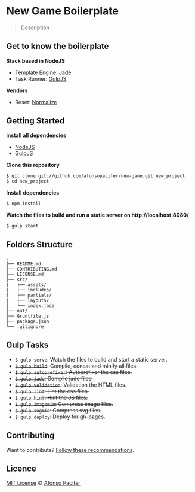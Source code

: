 # New Game Boilerplate
> Description

## Get to know the boilerplate

**Stack based in NodeJS**
- Template Engine: [Jade](http://jade-lang.com/)
- Task Runner: [GulpJS](http://gulpjs.com/)

**Vendors**
- Reset: [Normalize](https://necolas.github.io/normalize.css/)

## Getting Started

**install all dependencies**

- [NodeJS](https://nodejs.org/en/)
- [GulpJS](http://gulpjs.com/)

**Clone this repository**
```sh
$ git clone git://github.com/afonsopacifer/new-game.git new_project
$ cd new_project
```

**Install dependencies**
```sh
$ npm install
```

**Watch the files to build and run a static server on http://localhost:8080/**
```sh
$ gulp start
```

## Folders Structure
	.
	├── README.md
	├── CONTRIBUTING.md
	├── LICENSE.md
	├── src/
	|   ├── assets/
	|   ├── includes/
	|   ├── partials/
	|   ├── layouts/
	|   └── index.jade
	├── out/
	├── Gruntfile.js
	├── package.json
	└── .gitignore

## Gulp Tasks

- `$ gulp serve`: Watch the files to build and start a static server.
- <s>`$ gulp build`: Compile, concat and minify all files.</s>
- <s>`$ gulp autoprefixer`: Autoprefixer the css files.</s>
- <s>`$ gulp jade`: Compile jade files.</s>
- <s>`$ gulp validation`: Validation the HTML files.</s>
- <s>`$ gulp lint`: Lint the css files.</s>
- <s>`$ gulp hint`: Hint the JS files.</s>
- <s>`$ gulp imagemin`: Compress image files.</s>
- <s>`$ gulp svgmin`: Compress svg files.</s>
- <s>`$ gulp deploy`: Deploy for gh-pages.</s>

## Contributing

Want to contribute? [Follow these recommendations](https://github.com/afonsopacifer/new-game/blob/master/CONTRIBUTING.md).

## Licence

[MIT License](https://github.com/afonsopacifer/new-game/blob/master/LICENSE.md) © [Afonso Pacifer](http://afonsopacifer.com/)
